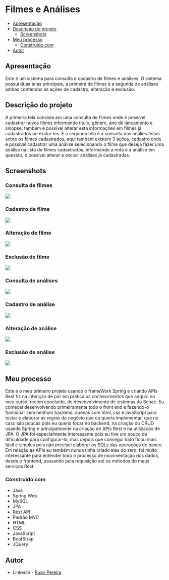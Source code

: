 # Filmes e Análises

- [Apresentação](#apresentação)
- [Descrição do projeto](#descrição-do-projeto)
  - [Screenshots](#screenshots)
- [Meu processo](#meu-processo)
  - [Construido com](#construido-com)
- [Autor](#autor)

## Apresentação

Este é um sistema para consulta e cadastro de filmes e análises. O sistema possui duas telas principais, a primeira de filmes e a segunda de análises ambas contendos as ações de cadastro, alteração e exclusão.

## Descrição do projeto

A primeira tela consiste em uma consulta de filmes onde é possível cadastrar novos filmes informando título, gênero, ano de lançamento e sinopse, também é possível alterar esta informações em filmes já cadastrados ou exclui-los. E a segunda tela é a consulta das análies feitas sobre os filmes cadastrados, aqui também existem 3 ações, cadastro onde é possível cadastrar uma análise selecionando o filme que deseja fazer uma análise na lista de filmes cadastrados, informando a nota e a análise em questão, é possível alterar e excluir análises já cadastradas.

## Screenshots

### Consulta de filmes
![](./screenshots/readme-images/ConsultaFilme.png)

### Cadastro de filme
![](./screenshots/readme-images/CadastroFilme.png)

### Alteração de filme
![](./screenshots/readme-images/AlteraFilme.png)

### Exclusão de filme
![](./screenshots/readme-images/ExcluiFilme.png)

### Consulta de análises
![](./screenshots/readme-images/ConsultaAnalise.png)

### Cadastro de análise
![](./screenshots/readme-images/CadastroAnalise.png)

### Alteração de análise
![](./screenshots/readme-images/AlteraAnalise.png)

### Exclusão de análise
![](./screenshots/readme-images/ExcluiAnalise.png)


## Meu processo

Este é o meu primeiro projeto usando o frameWork Spring e criando APIs Rest fiz na intenção de pôr em prática os conhecimentos que adquiri no meu curso, recém concluído, de desenvolvimento de sistemas do Senac. Eu comecei desenvolvendo primeiramente todo o front end e fazendo-o funcionar sem nenhum backend, apenas com html, css e javaScript para testar e elaborar as regras de negócio que eu queria implementar, que no caso são poucas pois eu queria focar no backend, na criação do CRUD usando Spring e principalmente na criação de APIs Rest e na utilização de JPA. O JPA foi especialmente interessante pois eu tive um pouco de dificuldade para configurar-lo, mas depois que consegui tudo ficou mais fácil e simples pois não precisei elaborar os SQLs das operações de banco. Em relação as APIs eu também nunca tinha criado elas do zero, foi muito interessante para entender todo o processo de movimentação dos dados, desde o frontend, passando pela requisição até os métodos do meus serviços Rest.

### Construido com

- Java
- Spring Web
- MySQL
- JPA
- Rest API
- Padrão MVC
- HTML
- CSS
- JavaScript
- BootStrap
- JQuery

## Autor

- Linkedin - [Ruan Pereira](https://www.linkedin.com/in/ruan-pereira-651523237/)